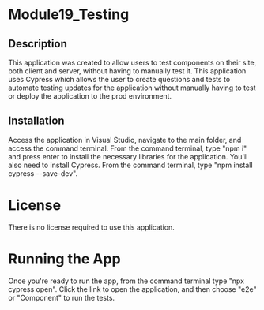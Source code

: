 # Module19_Testing

## Description
This application was created to allow users to test components on their site, both client and server, without having to manually test it.
This application uses Cypress which allows the user to create questions and tests to automate testing updates for the application without manually having to test or deploy the application to the prod environment.
    
## Installation
Access the application in Visual Studio, navigate to the main folder, and access the command terminal.
From the command terminal, type "npm i" and press enter to install the necessary libraries for the application.
You'll also need to install Cypress. From the command terminal, type "npm install cypress --save-dev".

# License
There is no license required to use this application.

# Running the App
Once you're ready to run the app, from the command terminal type "npx cypress open".
Click the link to open the application, and then choose "e2e" or "Component" to run the tests. 
